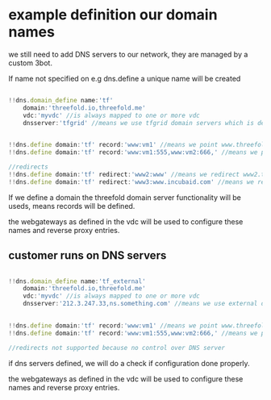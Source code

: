 # example definition our domain names

we still need to add DNS servers to our network, they are managed by a custom 3bot.

If name not specified on e.g dns.define a unique name will be created

```javascript

!!dns.domain_define name:'tf'
    domain:'threefold.io,threefold.me'
    vdc:'myvdc' //is always mapped to one or more vdc
    dnsserver:'tfgrid' //means we use tfgrid domain servers which is default
    

!!dns.define domain:'tf' record:'www:vm1' //means we point www.threefold.io and www.threefold.me to vm1 in vdc myvdc (port 443)
!!dns.define domain:'tf' record:'www:vm1:555,www:vm2:666,' //means we point www.threefold.io and ... to vm1 on port 555 and also vm2 on 666

//redirects
!!dns.define domain:'tf' redirect:'www2:www' //means we redirect www2.threefold.io to www.threefold.io
!!dns.define domain:'tf' redirect:'www3:www.incubaid.com' //means we redirect www3.threefold.io and www3.threefold.me to www.incubaid.com


```

If we define a domain the threefold domain server functionality will be useds, means records will be defined.

the webgateways as defined in the vdc will be used to configure these names and reverse proxy entries.

## customer runs on DNS servers


```javascript

!!dns.domain_define name:'tf_external'
    domain:'threefold.io,threefold.me'
    vdc:'myvdc' //is always mapped to one or more vdc
    dnsserver:'212.3.247.33,ns.something.com' //means we use external dns servers, can also just leave empty if not specified
    

!!dns.define domain:'tf' record:'www:vm1' //means we point www.threefold.io and www.threefold.me to vm1 in vdc myvdc (port 443)
!!dns.define domain:'tf' record:'www:vm1:555,www:vm2:666,' //means we point www.threefold.io and ... to vm1 on port 555 and also vm2 on 666

//redirects not supported because no control over DNS server

```

if dns servers defined, we will do a check if configuration done properly.

the webgateways as defined in the vdc will be used to configure these names and reverse proxy entries.